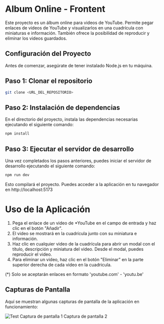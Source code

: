 # Album Online - Frontent

Este proyecto es un álbum online para videos de YouTube. Permite pegar enlaces de videos de YouTube y visualizarlos en una cuadrícula con miniaturas e información. También ofrece la posibilidad de reproducir y eliminar los videos guardados.

## Configuración del Proyecto

Antes de comenzar, asegúrate de tener instalado Node.js en tu máquina.

## Paso 1: Clonar el repositorio

```bash
git clone <URL_DEL_REPOSITORIO>
```

## Paso 2: Instalación de dependencias
En el directorio del proyecto, instala las dependencias necesarias ejecutando el siguiente comando:

```bash
npm install
```

## Paso 3: Ejecutar el servidor de desarrollo
Una vez completados los pasos anteriores, puedes iniciar el servidor de desarrollo ejecutando el siguiente comando:

```bash
npm run dev
```

Esto compilará el proyecto. Puedes acceder a la aplicación en tu navegador en http://localhost:5173

# Uso de la Aplicación
1. Pega el enlace de un video de *YouTube en el campo de entrada y haz clic en el botón "Añadir".
2. El video se mostrará en la cuadrícula junto con su miniatura e información.
3. Haz clic en cualquier video de la cuadrícula para abrir un modal con el título, descripción y miniatura del video. Desde el modal, puedes reproducir el video.
4. Para eliminar un video, haz clic en el botón "Eliminar" en la parte superior derecha de cada video en la cuadricula.

(*) Solo se aceptarán enlaces en formato 'youtube.com' - 'youtu.be'
   
## Capturas de Pantalla
Aquí se muestran algunas capturas de pantalla de la aplicación en funcionamiento:

![Test](https://readme-test.s3.us-east-2.amazonaws.com/Screenshot%20from%202023-07-11%2003-51-22.png?response-content-disposition=inline&X-Amz-Security-Token=IQoJb3JpZ2luX2VjEEAaCXNhLWVhc3QtMSJHMEUCIQDV88TEkZWCqmdVooJrfllcanB7WcPD%2FJ54LhEtLk%2BtHgIgCmHtV4nNo%2BUkYCvCUcDsMk3gv9yKw2ZstRE2Ka%2BZmjgq7QIIuf%2F%2F%2F%2F%2F%2F%2F%2F%2F%2FARAAGgw2MjE5NzE3ODg0NTIiDJiodVL5hrtQ2p9bxyrBAueovNj3JnzPj1CkP2mqXuZ08%2BXAH4XiKUJWloxLgYwDZSj%2FTFJNbfTgDKV0tIAYeuI7jc12xYzm17Zp3I8AO%2FJU62SdmYt4vHMuDozqXuRlBCblAO5xSXr7o%2BY0FWIKnqf9q%2FUn%2FbhaITw20Zungy9ji%2FAsaJEH08Liv6RoPAJYTs0QVOo8G6WRZra01oUJ46Q4EN4ksq8%2B6XmvzjbZOmiDrJ8jgarB9ogmrLvGDoalgXvUuPpXeBctvQbhRLt3FBMLQsQalUxKHIQrkBMeu8mrYGho4YwBH9HjlXK0DnU84Zr7ceVHfxirx8kPz9bAnse67lGuTCXPOGrzDRxsiJkK53g6Kyt%2BLbUDYZfj3WaiXAP5vkXMPb0XyXbwk9hcREDX0NerI0Khgd7Berlktn8kKFPE9hmoUSNNC3n9E9MsXjDPhbKlBjqzApdomgl9fgvU0lp%2BRf0WefVDBKBvTXiuk16309YZnTr3wOsKmuwgkek%2FlNwMGdm4Ykn2NKXMB%2Fla7%2BvZAbg3ZibaHKxWwKdWJ7xEbD1%2BlnFlFYnObnqqxfy%2F8k8blWlyhg%2Bn7M3RsKFrxSLQNhDeeXbKW8IEX80GbCJaWjZnkMxSAdA8gTGmPHeHE1aPllZIQ018YP0q27mx2W%2FESvripg9jB2LJwBy%2FXBUfIbPJ3LLcqwsGtUCv7t%2Fg2d18%2FWK5hsrNA14NmQUs1arnJ9U07JeOrg5uCMi5h8nGP1XWEAs3lYVrNRA2aj%2BaW%2FL%2FupHzCiYM%2FF96VHfOSPWl6atJtB2n2pT8TJwLPfrZKpX5XGSXdKc489iEN2kXDtrrO2FUFxNgsVBa1J7lQavcZvdRLEkld4U%3D&X-Amz-Algorithm=AWS4-HMAC-SHA256&X-Amz-Date=20230711T075435Z&X-Amz-SignedHeaders=host&X-Amz-Expires=300&X-Amz-Credential=ASIAZBUDIKKSKQ2TAME2%2F20230711%2Fus-east-2%2Fs3%2Faws4_request&X-Amz-Signature=8dcb643151535678da81467ef538ade02a41ad2028adf4f6aa6dc21764e408ee)
Captura de pantalla 1
Captura de pantalla 2
